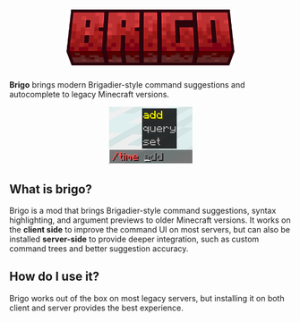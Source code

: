 <h1 align="center">
  <img src=".github/logo.png" alt="brigo thumbnail" width="300">
</h1>

**Brigo** brings modern Brigadier-style command suggestions and autocomplete to legacy Minecraft versions.

<div align="center">
  <img src=".github/gallery/command_time.png" alt="brigo command time">
</div>

## What is brigo?

Brigo is a mod that brings Brigadier-style command suggestions, syntax highlighting, and argument previews to older Minecraft versions.
It works on the **client side** to improve the command UI on most servers, but can also be installed **server-side** to provide deeper integration, such as custom command trees and better suggestion accuracy.

## How do I use it?

Brigo works out of the box on most legacy servers, but installing it on both client and server provides the best experience.
